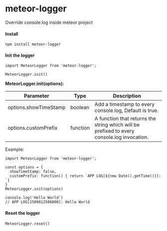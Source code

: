 # meteor-logger
Override console.log inside meteor project


#### Install

```
npm install meteor-logger

```

#### Init the logger

```
import MeteorLogger from 'meteor-logger';

MeteorLogger.init()
```

**MeteorLogger.init(options):**

Parameter | Type | Description
------|------ | -------------
options.showTimeStamp | boolean | Add a timestamp to every console.log, Default is true.
options.customPrefix | function |  A function that returns the string which will be prefixed to every console.log invocation.

Example:

```
import MeteorLogger from 'meteor-logger';

const options = {
  showTimeStamp: false,
  customPrefix: function() { return `APP LOG[${new Date().getTime()}]: `}
}
MeteorLogger.init(options)

console.log('Hello World')
// APP LOG[1509812506800]: Hello World
```

#### Reset the logger

```
MeteorLogger.reset()
```
